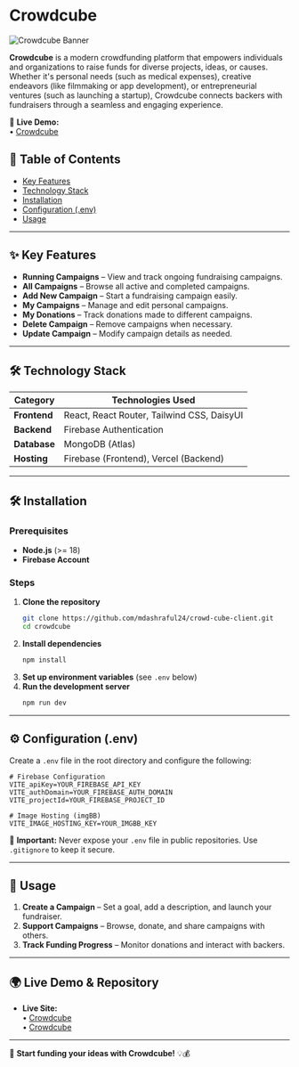 # Crowdcube

![Crowdcube Banner](https://i.ibb.co.com/S4dPxQrw/Screenshot-28.png)

**Crowdcube** is a modern crowdfunding platform that empowers individuals and organizations to raise funds for diverse projects, ideas, or causes. Whether it's personal needs (such as medical expenses), creative endeavors (like filmmaking or app development), or entrepreneurial ventures (such as launching a startup), Crowdcube connects backers with fundraisers through a seamless and engaging experience.

🚀 **Live Demo:**  
• [Crowdcube](https://crowdcube-c99dd.web.app/) 

## 📖 Table of Contents

- [Key Features](#key-features)
- [Technology Stack](#technology-stack)
- [Installation](#installation)
- [Configuration (.env)](#configuration-env)
- [Usage](#usage)

---

## ✨ Key Features

- **Running Campaigns** – View and track ongoing fundraising campaigns.
- **All Campaigns** – Browse all active and completed campaigns.
- **Add New Campaign** – Start a fundraising campaign easily.
- **My Campaigns** – Manage and edit personal campaigns.
- **My Donations** – Track donations made to different campaigns.
- **Delete Campaign** – Remove campaigns when necessary.
- **Update Campaign** – Modify campaign details as needed.

---

## 🛠️ Technology Stack

| Category           | Technologies Used                                         |
| ------------------ | --------------------------------------------------------- |
| **Frontend**       | React, React Router, Tailwind CSS, DaisyUI               |
| **Backend**        | Firebase Authentication                                  |
| **Database**       | MongoDB (Atlas)                                       |
| **Hosting**        | Firebase (Frontend), Vercel (Backend)                                         |

---

## 🛠 Installation

### Prerequisites

- **Node.js** (>= 18)
- **Firebase Account**

### Steps

1. **Clone the repository**
   ```sh
   git clone https://github.com/mdashraful24/crowd-cube-client.git
   cd crowdcube
   ```
2. **Install dependencies**
   ```sh
   npm install
   ```
3. **Set up environment variables** (see `.env` below)
4. **Run the development server**
   ```sh
   npm run dev
   ```

---

## ⚙️ Configuration (.env)

Create a `.env` file in the root directory and configure the following:

```env
# Firebase Configuration
VITE_apiKey=YOUR_FIREBASE_API_KEY
VITE_authDomain=YOUR_FIREBASE_AUTH_DOMAIN
VITE_projectId=YOUR_FIREBASE_PROJECT_ID

# Image Hosting (imgBB)
VITE_IMAGE_HOSTING_KEY=YOUR_IMGBB_KEY
```

🚨 **Important:** Never expose your `.env` file in public repositories. Use `.gitignore` to keep it secure.

---

## 🚀 Usage

1. **Create a Campaign** – Set a goal, add a description, and launch your fundraiser.
2. **Support Campaigns** – Browse, donate, and share campaigns with others.
3. **Track Funding Progress** – Monitor donations and interact with backers.

---

## 🌍 Live Demo & Repository

- **Live Site:**  
  • [Crowdcube](https://crowdcube-c99dd.web.app/)  
  • [Crowdcube](https://crowdcube-c99dd.firebaseapp.com/)

---

🚀 **Start funding your ideas with Crowdcube!** 💡💰
